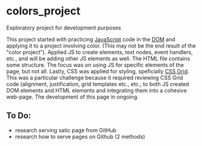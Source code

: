 # colors_project
Exploratory project for development purposes

This project started with practicing [JavaScript](https://developer.mozilla.org/en-US/docs/Web/JavaScript) code in the [DOM](https://developer.mozilla.org/en-US/docs/Web/API/Document_Object_Model) and applying it to a project involving color. (This may not be the end result of the "color project"). Applied JS to create elements, text nodes, event handlers, etc., and will be adding other JS elements as well. The HTML file contains some structure. The focus was on using JS for specific elements of the page, but not all. Lastly, CSS was applied for styling, speficially [CSS Grid](https://developer.mozilla.org/en-US/docs/Web/CSS/CSS_Grid_Layout/Basic_Concepts_of_Grid_Layout). This was a particular challenge because it required reviewing CSS Grid code (alignment, justification, grid templates etc., etc., to both JS created DOM elements and HTML elements and integrating them into a cohesive web-page. The development of this page in ongoing.

## To Do:
- research serving satic page from GitHub
- research how to serve pages on Github (2 methods)
